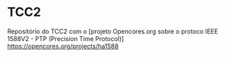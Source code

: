 # TCC2

Repositório do TCC2 com o [projeto Opencores.org sobre o protoco IEEE 1588V2 - PTP (Precision Time Protocol)] https://opencores.org/projects/ha1588
